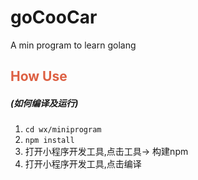 # goCooCar

A min program to learn golang

## <font color="#dd6043">How Use</font>

##### (如何编译及运行)

1. `cd wx/miniprogram`
2. `npm install`
3. 打开小程序开发工具,点击工具-> 构建npm
4. 打开小程序开发工具,点击编译
